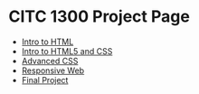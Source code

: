 # CITC 1300 Project Page
<ul>
<li><a href="intro_to_html/index.html">Intro to HTML</a></li>
<li><a href="intro_to_html5_and_css/index.html">Intro to HTML5 and CSS</a></li>
<li><a href="advanced_css/index.html">Advanced CSS</a></li>
<li><a href="responsive_web/index.html">Responsive Web</a></li>
<li><a href="final_project/index.html">Final Project</a></li>
</ul>
